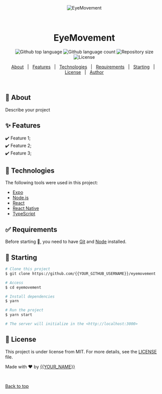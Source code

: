 <div align="center" id="top"> 
  <img src="./.github/app.gif" alt="EyeMovement" />

  &#xa0;

  <!-- <a href="https://eyemovement.netlify.app">Demo</a> -->
</div>

<h1 align="center">EyeMovement</h1>

<p align="center">
  <img alt="Github top language" src="https://img.shields.io/github/languages/top/{{YOUR_GITHUB_USERNAME}}/eyemovement?color=56BEB8">

  <img alt="Github language count" src="https://img.shields.io/github/languages/count/{{YOUR_GITHUB_USERNAME}}/eyemovement?color=56BEB8">

  <img alt="Repository size" src="https://img.shields.io/github/repo-size/{{YOUR_GITHUB_USERNAME}}/eyemovement?color=56BEB8">

  <img alt="License" src="https://img.shields.io/github/license/{{YOUR_GITHUB_USERNAME}}/eyemovement?color=56BEB8">

  <!-- <img alt="Github issues" src="https://img.shields.io/github/issues/{{YOUR_GITHUB_USERNAME}}/eyemovement?color=56BEB8" /> -->

  <!-- <img alt="Github forks" src="https://img.shields.io/github/forks/{{YOUR_GITHUB_USERNAME}}/eyemovement?color=56BEB8" /> -->

  <!-- <img alt="Github stars" src="https://img.shields.io/github/stars/{{YOUR_GITHUB_USERNAME}}/eyemovement?color=56BEB8" /> -->
</p>

<!-- Status -->

<!-- <h4 align="center"> 
	🚧  EyeMovement 🚀 Under construction...  🚧
</h4> 

<hr> -->

<p align="center">
  <a href="#dart-about">About</a> &#xa0; | &#xa0; 
  <a href="#sparkles-features">Features</a> &#xa0; | &#xa0;
  <a href="#rocket-technologies">Technologies</a> &#xa0; | &#xa0;
  <a href="#white_check_mark-requirements">Requirements</a> &#xa0; | &#xa0;
  <a href="#checkered_flag-starting">Starting</a> &#xa0; | &#xa0;
  <a href="#memo-license">License</a> &#xa0; | &#xa0;
  <a href="https://github.com/{{YOUR_GITHUB_USERNAME}}" target="_blank">Author</a>
</p>

<br>

## :dart: About ##

Describe your project

## :sparkles: Features ##

:heavy_check_mark: Feature 1;\
:heavy_check_mark: Feature 2;\
:heavy_check_mark: Feature 3;

## :rocket: Technologies ##

The following tools were used in this project:

- [Expo](https://expo.io/)
- [Node.js](https://nodejs.org/en/)
- [React](https://pt-br.reactjs.org/)
- [React Native](https://reactnative.dev/)
- [TypeScript](https://www.typescriptlang.org/)

## :white_check_mark: Requirements ##

Before starting :checkered_flag:, you need to have [Git](https://git-scm.com) and [Node](https://nodejs.org/en/) installed.

## :checkered_flag: Starting ##

```bash
# Clone this project
$ git clone https://github.com/{{YOUR_GITHUB_USERNAME}}/eyemovement

# Access
$ cd eyemovement

# Install dependencies
$ yarn

# Run the project
$ yarn start

# The server will initialize in the <http://localhost:3000>
```

## :memo: License ##

This project is under license from MIT. For more details, see the [LICENSE](LICENSE.md) file.


Made with :heart: by <a href="https://github.com/{{YOUR_GITHUB_USERNAME}}" target="_blank">{{YOUR_NAME}}</a>

&#xa0;

<a href="#top">Back to top</a>

